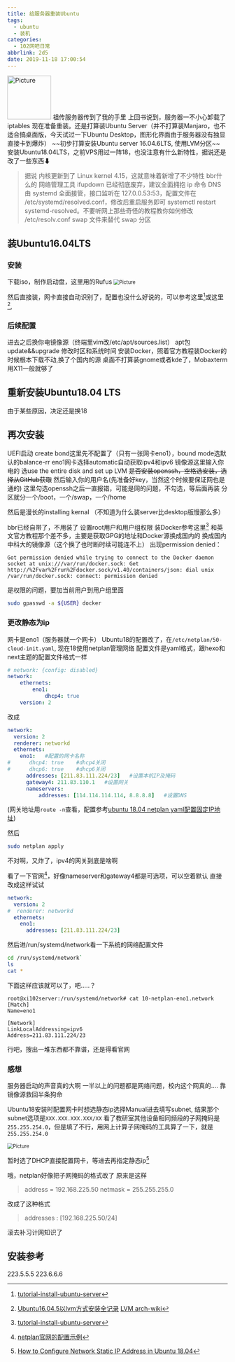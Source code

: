 ```yaml
---
title: 给服务器重装Ubuntu
tags:
  - ubuntu
  - 装机
categories:
  - 102网吧日常
abbrlink: 2d5
date: 2019-11-18 17:00:54
---
```


<img width=100 src="https://raw.githubusercontent.com/Archaeoraptor/image_resources/ImageofBlog/haixing.png" alt="Picture"/>
祖传服务器传到了我的手里
<!-- more -->
上回书说到，服务器一不小心卸载了iptables
现在准备重装。还是打算装Ubuntu Server（并不打算装Manjaro，也不适合搞桌面版，今天试过一下Ubuntu Desktop，图形化界面由于服务器没有独显直接卡到爆炸）
~~初步打算安装Ubuntu server 16.04.6LTS, 使用LVM分区~~
安装Ubuntu18.04LTS，之前VPS用过一阵18，也没注意有什么新特性，据说还是改了一些东西⬇

>据说
内核更新到了 Linux kernel 4.15，这就意味着新增了不少特性 bbr什么的
网络管理工具 ifupdown 已经彻底废弃，建议全面拥抱 ip 命令
DNS 由 systemd 全面接管，接口监听在 127.0.0.53:53，配置文件在 /etc/systemd/resolved.conf，修改后重启服务即可 systemctl restart systemd-resolved。不要听网上那些奇怪的教程教你如何修改 /etc/resolv.conf
swap 文件来替代 swap 分区

## 装Ubuntu16.04LTS

### 安装

下载iso，制作启动盘，这里用的Rufus
<img src="https://raw.githubusercontent.com/Archaeoraptor/image_resources/ImageofBlog/rufus.png" alt="Picture" style="zoom:80%;" />

然后直接装，网卡直接自动识别了，配置也没什么好说的，可以参考这里[^1]或这里[^2],

### 后续配置

进去之后换你电镜像源（终端里vim改/etc/apt/sources.list）
apt包update&&upgrade
修改时区和系统时间
安装Docker，照着官方教程装Docker的时候根本下载不动,换了个国内的源
桌面不打算装gnome或者kde了，Mobaxterm用X11一般就够了

## 重新安装Ubuntu18.04 LTS

由于某些原因，决定还是换18

## 再次安装

UEFI启动
create bond这里先不配置了（只有一张网卡eno1），bound mode选默认的balance-rr
eno1网卡选择automatic自动获取ipv4和ipv6
镜像源这里输入你电的
选use the entire disk and set up LVM
~~是否安装openssh，空格选安装，选择从GitHub获取~~
然后输入你的用户名(先准备好key，当然这个时候要保证网也是通的)
这里勾选openssh之后一直报错，可能是网的问题，不勾选，等后面再装
分区就分一个/boot，一个/swap，一个/home
<!-- 
（当然你要先准备好key，先用git bash生成key
`ssh-keygen -t rsa -C 'your_email@example.com'`
再到Github的SSH设置里面把公钥填进去（id_rsa.pub里面的内容）
然后测试一下是否成功
<img src="https://raw.githubusercontent.com/Archaeoraptor/image_resources/ImageofBlog/ssh-github.png" alt="Picture" style="zoom:80%;" />
） -->

然后是漫长的installing kernal
（不知道为什么装server比desktop版慢那么多）

bbr已经自带了，不用装了
设置root用户和用户组权限
装Docker参考这里[^1]
和英文官方教程那个差不多，主要是获取GPG的地址和Docker源换成国内的
换成国内中科大的镜像源（这个换了也时断时续可能连不上）
出现permission denied：

```log
Got permission denied while trying to connect to the Docker daemon socket at unix:///var/run/docker.sock: Get http://%2Fvar%2Frun%2Fdocker.sock/v1.40/containers/json: dial unix /var/run/docker.sock: connect: permission denied
```

是权限的问题，要加当前用户到用户组里面

```bash
sudo gpasswd -a ${USER} docker
```

### 更改静态为ip

网卡是eno1（服务器就一个网卡）
Ubuntu18的配置改了，在`/etc/netplan/50-cloud-init.yaml`, 现在18使用netplan管理网络
配置文件是yaml格式，跟hexo和next主题的配置文件格式一样

```yml
# network: {config: disabled}
network:
    ethernets:
        eno1:
            dhcp4: true
    version: 2
```

改成

```yml
network:
  version: 2
  renderer: networkd
  ethernets:
    eno1:   #配置的网卡名称
#      dhcp4: true    #dhcp4关闭
#      dhcp6: true    #dhcp6关闭
      addresses: [211.83.111.224/23]   #设置本机IP及掩码
      gateway4: 211.83.110.1   #设置网关
      nameservers:
          addresses: [114.114.114.114, 8.8.8.8]   #设置DNS
```

(网关地址用`route -n`查看，配置参考[ubuntu 18.04 netplan yaml配置固定IP地址](http://blog.sina.com.cn/s/blog_5373bcf40102xk5g.html))

然后

```bash
sudo netplan apply
```

不对啊，又炸了，ipv4的网关到底是啥啊

看了一下官网[^5]，好像nameserver和gateway4都是可选项，可以空着默认
直接改成这样试试

```yml
network:
  version: 2
#  renderer: networkd
  ethernets:
    eno1:
      addresses: [211.83.111.224/23]
```

然后进/run/systemd/network看一下系统的网络配置文件

```bash
cd /run/systemd/network`
ls
cat *
```

下面这样应该就可以了，吧.....？

```log
root@xi102server:/run/systemd/network# cat 10-netplan-eno1.network
[Match]
Name=eno1

[Network]
LinkLocalAddressing=ipv6
Address=211.83.111.224/23
```

行吧，搜出一堆东西都不靠谱，还是得看官网

### 感想

服务器启动的声音真的大啊
一半以上的问题都是网络问题，校内这个网真的....
靠镜像源救回半条狗命

Ubuntu18安装时配置网卡时想选静态ip选择Manual进去填写subnet, 结果那个subnet选项是`XXX.XXX.XXX.XXX/XX`
看了教研室其他设备相同频段的子网掩码是`255.255.254.0`，但是填了不行，用网上计算子网掩码的工具算了一下，就是`255.255.254.0`

<img src="https://raw.githubusercontent.com/Archaeoraptor/image_resources/ImageofBlog/netmmask.png" alt="Picture" style="zoom:80%;" />

暂时选了DHCP直接配置网卡，等进去再指定静态ip[^4]

哦，netplan好像把子网掩码的格式改了
原来是这样
>address = 192.168.225.50
netmask = 255.255.255.0

改成了这种格式
>addresses : [192.168.225.50/24]

滚去补习计网知识了

## 安装参考

[^1]:[tutorial-install-ubuntu-server](ttps://tutorials.ubuntu.com/tutorial/tutorial-install-ubuntu-server)
[^2]:[Ubuntu16.04.5以lvm方式安装全记录](https://blog.51cto.com/3241766/2323927)
 [LVM arch-wiki](https://wiki.archlinux.org/index.php/LVM_(简体中文))
[^3]:[Ubuntu 安装 Docker CE](https://yeasy.gitbooks.io/docker_practice/install/ubuntu.html)、[镜像加速器](https://yeasy.gitbooks.io/docker_practice/install/mirror.html)
[^4]:[How to Configure Network Static IP Address in Ubuntu 18.04](https://www.tecmint.com/configure-network-static-ip-address-in-ubuntu/)
[^5]:[netplan官网的配置示例](https://netplan.io/examples)

223.5.5.5
223.6.6.6

